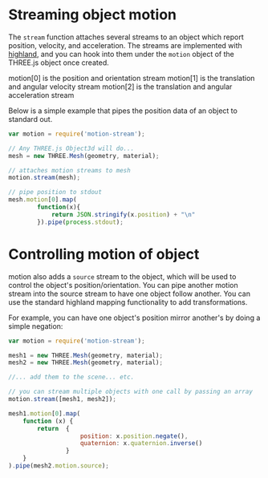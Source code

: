 # Streaming object motion

The `stream` function attaches several streams to an object which report position, velocity, and acceleration.  The streams are implemented with [highland](http://highlandjs.org/), and you can hook into them under the `motion` object of the THREE.js object once created.

motion[0] is the position and orientation stream
motion[1] is the translation and angular velocity stream
motion[2] is the translation and angular acceleration stream

Below is a simple example that pipes the position data of an object to standard out.

```js
var motion = require('motion-stream');

// Any THREE.js Object3d will do...
mesh = new THREE.Mesh(geometry, material);

// attaches motion streams to mesh
motion.stream(mesh);  

// pipe position to stdout
mesh.motion[0].map(
        function(x){
            return JSON.stringify(x.position) + "\n"
        }).pipe(process.stdout);
```

# Controlling motion of object 
motion also adds a `source` stream to the object, which will be used to control the object's position/orientation.  You can pipe another motion stream into the source stream to have one object follow another.  You can use the standard highland mapping functionality to add transformations.  

For example, you can have one object's position mirror another's by doing a simple negation:

```js
var motion = require('motion-stream');

mesh1 = new THREE.Mesh(geometry, material);
mesh2 = new THREE.Mesh(geometry, material);

//... add them to the scene... etc.

// you can stream multiple objects with one call by passing an array
motion.stream([mesh1, mesh2]);

mesh1.motion[0].map(
    function (x) {
        return  {
                    position: x.position.negate(), 
                    quaternion: x.quaternion.inverse()
                }
    }
).pipe(mesh2.motion.source);
```